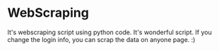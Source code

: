 # WebScraping
It's webscraping script using python code. It's wonderful script. If you change the login info, you can scrap the data on anyone page.
:)
